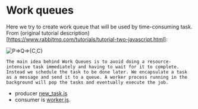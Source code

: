 # Work queues

Here we try to create work queue that will be used by time-consuming task. From (original tutorial description)[https://www.rabbitmq.com/tutorials/tutorial-two-javascript.html]:

![P=>Q=>{C,C}](https://www.rabbitmq.com/img/tutorials/python-two.png)

```
The main idea behind Work Queues is to avoid doing a resource-intensive task immediately and having to wait for it to complete. 
Instead we schedule the task to be done later. We encapsulate a task as a message and send it to a queue. A worker process running in the background will pop the tasks and eventually execute the job.
```

 - producer [new_task.js](./new_task.js) 
 - consumer is [worker.js](./worker.js).
